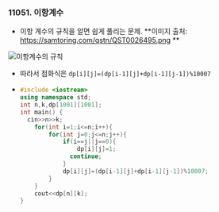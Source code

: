 ### 11051. 이항계수

- 이항 계수의 규칙을 알면 쉽게 풀리는 문제. **이미지 출처: https://samtoring.com/qstn/QST0026495.png **

![이항계수의 규칙](http://melonicedlatte.com/system/uploads/images/000/001/468/original/image.png?1537897825 )

- 따라서 점화식은 `dp[i][j]=(dp[i-1][j]+dp[i-1][j-1])%10007`

- ```c++
  #include <iostream>
  using namespace std; 
  int n,k,dp[1001][1001];
  int main() {
  	cin>>n>>k;
      for(int i=1;i<=n;i++){
          for(int j=0;j<=n;j++){
              if(i==j||j==0){
                  dp[i][j]=1; 
  				continue;
              }
              dp[i][j]=(dp[i-1][j]+dp[i-1][j-1])%10007;
          }
      }
      cout<<dp[n][k];
  }
  
  ```

  